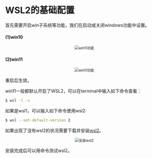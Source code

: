 # WSL2的基础配置

首先需要开启win子系统等功能，我们在启动或关闭windows功能中设置。

#### (1)win10

<div align=center><img src="https://github.com/zihan987/wsl2-config/blob/main/image/开启功能win10.png" alt="win11功能" style="zoom:80%;" /></div>


#### (2)win11

<div align=center><img src="https://github.com/zihan987/wsl2-config/blob/main/image/win11功能.png" alt="win11功能" style="zoom:80%;" /></div>

重启后生效。

win11一般都默认开启了WSL2，可以在terminal中输入如下命令查看：

```bash
$ wsl -l -v
```

如果是wsl1，可以输入如下命令使用wsl2:

```bash
$ wsl --set-default-version 2
```

如果出现了没有wsl2的状况需要下载并安装[wsl2](https://wslstorestorage.blob.core.windows.net/wslblob/wsl_update_x64.msi)。

<div align=center><img src="https://github.com/zihan987/wsl2-config/blob/main/image/安装wsl2.png" alt="安装wsl2" style="zoom:80%;" /></div>
  
安装完成后可以用命令测试wsl2。
